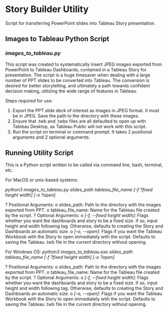 # Story Builder Utility

Script for transferring PowerPoint slides into Tableau Story presentation.

## Images to Tableau Python Script

### *images_to_tableau.py*

This script was created to systematically insert JPEG images exported from PowerPoint to Tableau Dashboards, contained in a Tableau Story for presentation. The script is a huge timesaver when dealing with a large number of PPT slides to be converted into Tableau. The conversion is desired for better storytelling, and ultimately a path towards confident decision making, utilizing the wide range of features in Tableau. 

Steps required for use:

1.	Export the PPT slide deck of interest as images in JPEG format. It must be in JPEG. Save the path to the directory with these images.
2.	Ensure that .twb and .twbx files are all defaulted to open up with Tableau Desktop, as Tableau Public will not work with this script. 
3.	Run the script on terminal or command prompt. It takes 2 positional arguments and 2 optional arguments. 

## Running Utility Script

This is a Python script written to be called via command line, bash, terminal, etc. 

For MacOS or unix-based systems:

*python3 images_to_tableau.py slides_path tableau_file_name [-f ?fixed height width] [-o ?open]*

?	Positional Arguments:
o	slides_path: Path to the directory with the images exported from PPT.
o	tableau_file_name: Name for the Tableau file created by the script.
?	Optional Arguments:
o	*[-f, --fixed height width]*: Flags whether you want the dashboards and story to be a fixed size. If so, input height and width following tag. Otherwise, defaults to creating the Story and Dashboards an automatic size.
o	*[-o, --open]*: Flags if you want the Tableau Workbook with the Story to open immediately with the script. Defaults to saving the Tableau .twb file in the current directory without opening. 

For Windows OS:
*python3 images_to_tableau.exe slides_path tableau_file_name [-f ?fixed height width] [-o ?open]*

?	Positional Arguments:
o	slides_path: Path to the directory with the images exported from PPT.
o	tableau_file_name: Name for the Tableau file created by the script.
?	Optional Arguments:
o	*[-f, --fixed height width]*: Flags whether you want the dashboards and story to be a fixed size. If so, input height and width following tag. Otherwise, defaults to creating the Story and Dashboards an automatic size.
o	*[-o, --open]*: Flags if you want the Tableau Workbook with the Story to open immediately with the script. Defaults to saving the Tableau .twb file in the current directory without opening. 
